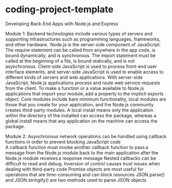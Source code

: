 # coding-project-template

Developing Back-End Apps with Node.js and Express

Module 1: 
Backend technologies include various types of servers and supporting infrastructures such as programming languages, frameworks, and other hardware.  
Node.js is the server-side component of JavaScript. 
The require statement can be called from anywhere in the app code, is bound dynamically, and is synchronous. The import statement must be called at the beginning of a file, is bound statically, and is not asynchronous.
Client-side JavaScript is used to process front-end user interface elements, and server-side JavaScript is used to enable access to different kinds of servers and web applications. 
With server-side JavaScript, Node.js applications process and route web service requests from the client. 
To make a function or a value available to Node.js applications that import your module, add a property to the implicit exports object. 
Core modules include bare minimum functionality, local modules are those that you create for your application, and the Node.js community creates third-party modules.
A local install means only the application within the directory of the installed can access the package, whereas a global install means that any application on the machine can access the package. 

Module 2:
Asynchronous network operations can be handled using callback functions in order to prevent blocking JavaScript code  
A callback function must invoke another callback function to pass a message from the Node.js module back to the main application after the Node.js module receives a response message 
Nested callbacks can be difficult to read and debug. Inversion of control causes trust issues when dealing with third-party code 
Promise objects are most useful for operations that are time-consuming and can block resources 
JSON.parse() and JSON.stringify() are two methods used to parse JSON objects 



